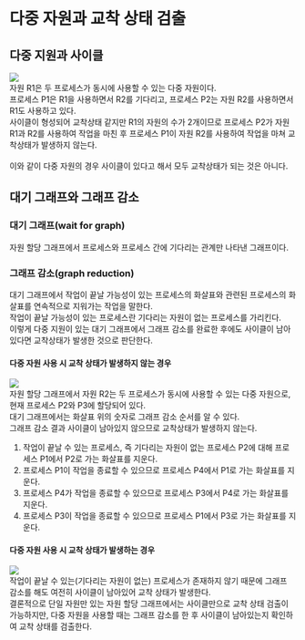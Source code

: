 # 다중 자원과 교착 상태 검출
## 다중 지원과 사이클
![](https://img1.daumcdn.net/thumb/R1280x0/?scode=mtistory2&fname=https%3A%2F%2Fblog.kakaocdn.net%2Fdn%2FZX8vM%2FbtrJ8lZj2LN%2F8tLLm0oLsuSgptLkPku0A0%2Fimg.png)<br>
자원 R1은 두 프로세스가 동시에 사용할 수 있는 다중 자원이다.<br>
프로세스 P1은 R1을 사용하면서  R2를 기다리고, 프로세스 P2는 자원 R2를 사용하면서 R1도 사용하고 있다.<br>
사이클이 형성되어 교착상태 같지만 R1의 자원의 수가 2개이므로 프로세스 P2가 자원 R1과 R2를 사용하여 작업을 마친 후 프로세스 P1이 자원 R2를 사용하여 작업을 마쳐 교착상태가 발생하지 않는다.<br>
<br>
이와 같이 다중 자원의 경우 사이클이 있다고 해서 모두 교착상태가 되는 것은 아니다. <br>

## 대기 그래프와 그래프 감소
### 대기 그래프(wait for graph)
자원 할당 그래프에서 프로세스와 프로세스 간에 기다리는 관계만 나타낸 그래프이다.<br>

### 그래프 감소(graph reduction)
대기 그래프에서 작업이 끝날 가능성이 있는 프로세스의 화살표와 관련된 프로세스의 화살표를 연속적으로 지워가는 작업을 말한다.<br>
작업이 끝날 가능성이 있는 프로세스란 기다리는 자원이 없는 프로세스를 가리킨다.<br>
이렇게 다중 지원이 있는 대기 그래프에서 그래프 감소를 완료한 후에도 사이클이 남아있다면 교착상태가 발생한 것으로 판단한다.<br>

####  다중 자원 사용 시 교착 상태가 발생하지 않는 경우
![](https://img1.daumcdn.net/thumb/R1280x0/?scode=mtistory2&fname=https%3A%2F%2Fblog.kakaocdn.net%2Fdn%2FbsARBZ%2FbtrJ6ZQMS6y%2FsV3jZ2wnSbiTRvVZrLLKh1%2Fimg.png)<br>
자원 할당 그래프에서 자원 R2는 두 프로세스가 동시에 사용할 수 있는 다중 자원으로, 현재 프로세스 P2와 P3에 할당되어 있다. <br>
대기 그래프에서는 화살표 위의 숫자로 그래프 감소 순서를 알 수 있다.<br>
그래프 감소 결과 사이클이 남아있지 않으므로 교착상태가 발생하지 않는다.<br>

1. 작업이 끝날 수 있는 프로세스, 즉 기다리는 자원이 없는 프로세스 P2에 대해 프로세스 P1에서 P2로 가는 화살표를 지운다.
2. 프로세스 P1이 작업을 종료할 수 있으므로 프로세스 P4에서 P1로 가는 화살표를 지운다.
3. 프로세스 P4가 작업을 종료할 수 있으므로 프로세스 P3에서 P4로 가는 화살표를 지운다.
4. 프로세스 P3이 작업을 종료할 수 있으므로 프로세스 P1에서 P3로 가는 화살표를 지운다.

#### 다중 자원 사용 시 교착 상태가 발생하는 경우
![](https://img1.daumcdn.net/thumb/R1280x0/?scode=mtistory2&fname=https%3A%2F%2Fblog.kakaocdn.net%2Fdn%2FU2RUs%2FbtrJ7rsRIR4%2FRUiyO08fia46s9gAUuRlp0%2Fimg.png)<br>
작업이 끝날 수 있는(기다리는 자원이 없는) 프로세스가 존재하지 않기 때문에 그래프 감소를 해도 여전히 사이클이 남아있어 교착 상태가 발생한다.<br>
결론적으로 단일 자원만 있는 자원 할당 그래프에서는 사이클만으로 교착 상태 검출이 가능하지만, 다중 자원을 사용할 때는 그래프 감소를 한 후 사이클이 남아있는지 확인하여 교착 상태를 검출한다. <br>




